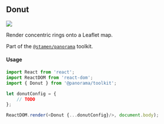 ## Donut

<img src='https://cloud.githubusercontent.com/assets/1127259/11770150/744a4ec2-a1ac-11e5-8d45-c932e155ae0c.png'>

Render concentric rings onto a Leaflet map.

Part of the [`@stamen/panorama`](https://www.npmjs.com/package/@stamen/panorama) toolkit.

#### Usage
```js
import React from 'react';
import ReactDOM from 'react-dom';
import { Donut } from '@panorama/toolkit';

let donutConfig = {
	// TODO
};

ReactDOM.render(<Donut {...donutConfig}/>, document.body);
```

